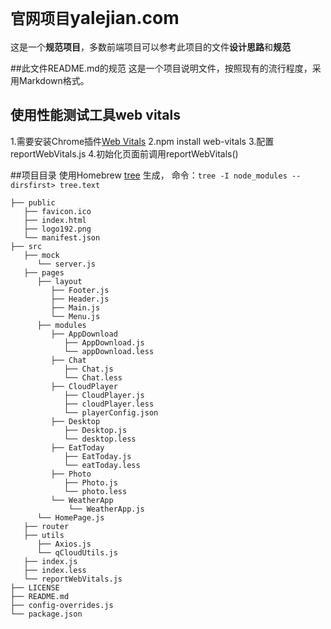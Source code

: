 # `官网项目`yalejian.com
这是一个**规范项目**，多数前端项目可以参考此项目的文件**设计思路**和**规范**

##此文件README.md的规范
这是一个项目说明文件，按照现有的流行程度，采用Markdown格式。

## 使用性能测试工具web vitals
1.需要安装Chrome插件[Web Vitals](https://chrome.google.com/webstore/detail/web-vitals/ahfhijdlegdabablpippeagghigmibma)
2.npm install web-vitals
3.配置reportWebVitals.js
4.初始化页面前调用reportWebVitals()

##项目目录
使用Homebrew [tree](http://mama.indstate.edu/users/ice/tree/tree.1.html) 生成，
命令：`tree -I node_modules --dirsfirst> tree.text`
```
├── public
   ├── favicon.ico
   ├── index.html
   ├── logo192.png
   └── manifest.json
├── src
   ├── mock
      └── server.js
   ├── pages
      ├── layout
         ├── Footer.js
         ├── Header.js
         ├── Main.js
         └── Menu.js
      ├── modules
         ├── AppDownload
            ├── AppDownload.js
            └── appDownload.less
         ├── Chat
            ├── Chat.js
            └── Chat.less
         ├── CloudPlayer
            ├── CloudPlayer.js
            ├── cloudPlayer.less
            └── playerConfig.json
         ├── Desktop
            ├── Desktop.js
            └── desktop.less
         ├── EatToday
            ├── EatToday.js
            └── eatToday.less
         ├── Photo
            ├── Photo.js
            └── photo.less
         └── WeatherApp
             └── WeatherApp.js
      └── HomePage.js
   ├── router
   ├── utils
      ├── Axios.js
      └── qCloudUtils.js
   ├── index.js
   ├── index.less
   └── reportWebVitals.js
├── LICENSE
├── README.md
├── config-overrides.js
└── package.json
```